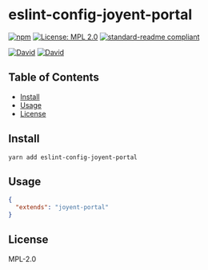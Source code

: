 # eslint-config-joyent-portal

[![npm](https://img.shields.io/npm/v/eslint-config-joyent-portal.svg?style=flat-square)](https://www.npmjs.com/package/eslint-config-joyent-portal)
[![License: MPL 2.0](https://img.shields.io/badge/License-MPL%202.0-brightgreen.svg?style=flat-square)](https://opensource.org/licenses/MPL-2.0)
[![standard-readme compliant](https://img.shields.io/badge/standard--readme-OK-green.svg?style=flat-square)](https://github.com/RichardLitt/standard-readme)

[![David](https://img.shields.io/david/dev/joyent/eslint-config-joyent-portal.svg?style=flat-square)](https://david-dm.org/joyent/eslint-config-joyent-portal?type=dev)
[![David](https://img.shields.io/david/peer/joyent/eslint-config-joyent-portal.svg?style=flat-square)](https://david-dm.org/joyent/eslint-config-joyent-portal?type=peer)

## Table of Contents

- [Install](#install)
- [Usage](#usage)
- [License](#license)

## Install

```
yarn add eslint-config-joyent-portal
```

## Usage

```json
{
  "extends": "joyent-portal"
}
```

## License

MPL-2.0

